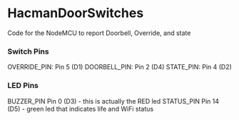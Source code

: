 # HacmanDoorSwitches
Code for the NodeMCU to report Doorbell, Override, and state

### Switch Pins
OVERRIDE_PIN: Pin 5 (D1)
DOORBELL_PIN: Pin 2 (D4)
STATE_PIN: Pin 4 (D2)

### LED Pins
BUZZER_PIN Pin 0 (D3) - this is actually the RED led
STATUS_PIN Pin 14 (D5) - green led that indicates life and WiFi status
